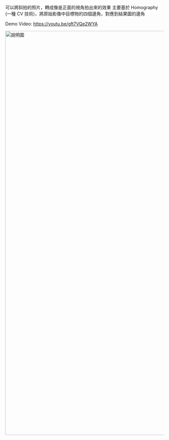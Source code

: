 可以將斜拍的照片，轉成像是正面的視角拍出來的效果
主要基於 Homography (一種 CV 技術)，將原始影像中目標物的四個邊角，對應到結果圖的邊角

Demo Video: https://youtu.be/gft7VQe2WYA 

<img width="2346" height="1280" alt="說明圖" src="https://github.com/user-attachments/assets/7692c8d5-e0f9-468f-b768-3aa11542f333" />
